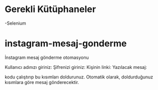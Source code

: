 # Gerekli Kütüphaneler
-Selenium

# instagram-mesaj-gonderme
İnstagram mesaj gönderme otomasyonu

Kullanıcı adınızı giriniz: 
Şifrenizi giriniz: 
Kişinin linki: 
Yazılacak mesaj: 

kodu çalıştırıp bu kısımları doldurunuz. Otomatik olarak, doldurduğunuz kısımlara göre mesaj gönderecektir.
